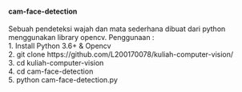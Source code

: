 <h4>cam-face-detection</h4>
Sebuah pendeteksi wajah dan mata sederhana dibuat dari python menggunakan library opencv. Penggunaan :<br>
1. Install Python 3.6+ & Opencv<br>
2. git clone https://github.com/L200170078/kuliah-computer-vision/<br>
3. cd kuliah-computer-vision<br>
4. cd cam-face-detection<br>
5. python cam-face-detection.py<br>
